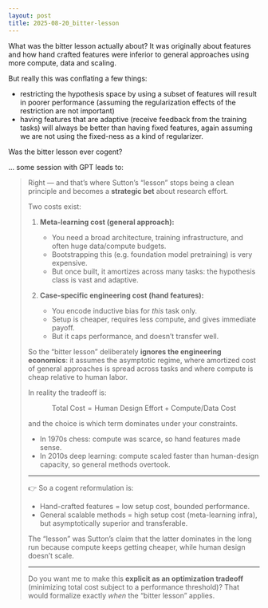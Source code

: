 ```yaml
---
layout: post
title: 2025-08-20_bitter-lesson
---
```


What was the bitter lesson actually about? It was originally about features and
how hand crafted features were inferior to general approaches using more
compute, data and scaling.

But really this was conflating a few things:
* restricting the hypothesis space by using a subset of features will result in poorer performance (assuming the regularization effects of the restriction are not important)
* having features that are adaptive (receive feedback from the training tasks) will always be better than having fixed features, again assuming we are not using the fixed-ness as a kind of regularizer.

Was the bitter lesson ever cogent?

... some session with GPT leads to:

> Right — and that’s where Sutton’s “lesson” stops being a clean principle and becomes a **strategic bet** about research effort.
>
> Two costs exist:
>
> 1. **Meta-learning cost (general approach):**
>
>    * You need a broad architecture, training infrastructure, and often huge data/compute budgets.
>    * Bootstrapping this (e.g. foundation model pretraining) is very expensive.
>    * But once built, it amortizes across many tasks: the hypothesis class is vast and adaptive.
>
> 2. **Case-specific engineering cost (hand features):**
>
>    * You encode inductive bias for *this* task only.
>    * Setup is cheaper, requires less compute, and gives immediate payoff.
>    * But it caps performance, and doesn’t transfer well.
>
> So the “bitter lesson” deliberately **ignores the engineering economics**: it assumes the asymptotic regime, where amortized cost of general approaches is spread across tasks and where compute is cheap relative to human labor.
>
> In reality the tradeoff is:
>
> $$
> \text{Total Cost} = \text{Human Design Effort} + \text{Compute/Data Cost}
> $$
>
> and the choice is which term dominates under your constraints.
>
> * In 1970s chess: compute was scarce, so hand features made sense.
> * In 2010s deep learning: compute scaled faster than human-design capacity, so general methods overtook.
>
> ---
>
> 👉 So a cogent reformulation is:
>
> * Hand-crafted features = low setup cost, bounded performance.
> * General scalable methods = high setup cost (meta-learning infra), but asymptotically superior and transferable.
>
> The “lesson” was Sutton’s claim that the latter dominates in the long run because compute keeps getting cheaper, while human design doesn’t scale.
>
> ---
>
> Do you want me to make this **explicit as an optimization tradeoff** (minimizing total cost subject to a performance threshold)? That would formalize exactly *when* the “bitter lesson” applies.
